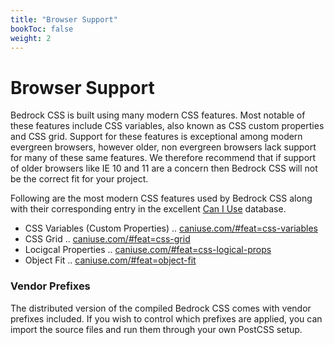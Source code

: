 ```yaml
---
title: "Browser Support"
bookToc: false
weight: 2
---
```


# Browser Support

Bedrock CSS is built using many modern CSS features. Most notable of these features include CSS variables, also known as CSS custom properties and CSS grid. Support for these features is exceptional among modern evergreen browsers, however older, non evergreen browsers lack support for many of these same features. We therefore recommend that if support of older browsers like IE 10 and 11 are a concern then Bedrock CSS will not be the correct fit for your project.

Following are the most modern CSS features used by Bedrock CSS along with their corresponding entry in the excellent [Can I Use](https://caniuse.com) database.

- CSS Variables (Custom Properties) .. [caniuse.com/#feat=css-variables](https://caniuse.com/#feat=css-variables)
- CSS Grid .. [caniuse.com/#feat=css-grid](https://caniuse.com/#feat=css-grid)
- Locigcal Properties .. [caniuse.com/#feat=css-logical-props](https://caniuse.com/#feat=css-logical-props)
- Object Fit .. [caniuse.com/#feat=object-fit](https://caniuse.com/#feat=object-fit)



### Vendor Prefixes

The distributed version of the compiled Bedrock CSS comes with vendor prefixes included. If you wish to control which prefixes are applied, you can import the  source files and run them through your own PostCSS setup.
